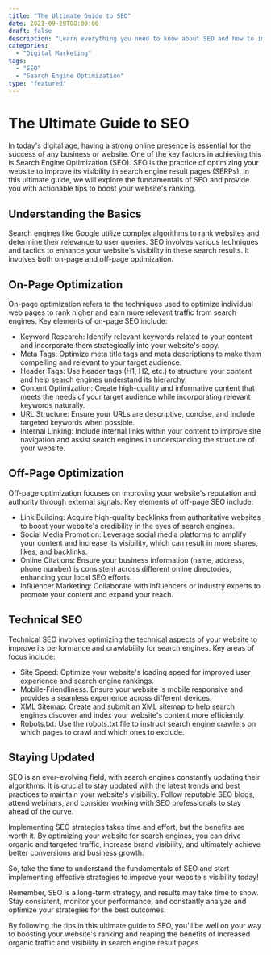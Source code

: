 ```yaml
---
title: "The Ultimate Guide to SEO"
date: 2021-09-20T08:00:00
draft: false
description: "Learn everything you need to know about SEO and how to improve your website's visibility in search engine result pages."
categories:
  - "Digital Marketing"
tags:
  - "SEO"
  - "Search Engine Optimization"
type: "featured"
---
```


# The Ultimate Guide to SEO

In today's digital age, having a strong online presence is essential for the success of any business or website. One of the key factors in achieving this is Search Engine Optimization (SEO). SEO is the practice of optimizing your website to improve its visibility in search engine result pages (SERPs). In this ultimate guide, we will explore the fundamentals of SEO and provide you with actionable tips to boost your website's ranking.

## Understanding the Basics

Search engines like Google utilize complex algorithms to rank websites and determine their relevance to user queries. SEO involves various techniques and tactics to enhance your website's visibility in these search results. It involves both on-page and off-page optimization.

## On-Page Optimization

On-page optimization refers to the techniques used to optimize individual web pages to rank higher and earn more relevant traffic from search engines. Key elements of on-page SEO include:

- Keyword Research: Identify relevant keywords related to your content and incorporate them strategically into your website's copy.
- Meta Tags: Optimize meta title tags and meta descriptions to make them compelling and relevant to your target audience.
- Header Tags: Use header tags (H1, H2, etc.) to structure your content and help search engines understand its hierarchy.
- Content Optimization: Create high-quality and informative content that meets the needs of your target audience while incorporating relevant keywords naturally.
- URL Structure: Ensure your URLs are descriptive, concise, and include targeted keywords when possible.
- Internal Linking: Include internal links within your content to improve site navigation and assist search engines in understanding the structure of your website.

## Off-Page Optimization

Off-page optimization focuses on improving your website's reputation and authority through external signals. Key elements of off-page SEO include:

- Link Building: Acquire high-quality backlinks from authoritative websites to boost your website's credibility in the eyes of search engines.
- Social Media Promotion: Leverage social media platforms to amplify your content and increase its visibility, which can result in more shares, likes, and backlinks.
- Online Citations: Ensure your business information (name, address, phone number) is consistent across different online directories, enhancing your local SEO efforts.
- Influencer Marketing: Collaborate with influencers or industry experts to promote your content and expand your reach.

## Technical SEO

Technical SEO involves optimizing the technical aspects of your website to improve its performance and crawlability for search engines. Key areas of focus include:

- Site Speed: Optimize your website's loading speed for improved user experience and search engine rankings.
- Mobile-Friendliness: Ensure your website is mobile responsive and provides a seamless experience across different devices.
- XML Sitemap: Create and submit an XML sitemap to help search engines discover and index your website's content more efficiently.
- Robots.txt: Use the robots.txt file to instruct search engine crawlers on which pages to crawl and which ones to exclude.

## Staying Updated

SEO is an ever-evolving field, with search engines constantly updating their algorithms. It is crucial to stay updated with the latest trends and best practices to maintain your website's visibility. Follow reputable SEO blogs, attend webinars, and consider working with SEO professionals to stay ahead of the curve.

Implementing SEO strategies takes time and effort, but the benefits are worth it. By optimizing your website for search engines, you can drive organic and targeted traffic, increase brand visibility, and ultimately achieve better conversions and business growth.

So, take the time to understand the fundamentals of SEO and start implementing effective strategies to improve your website's visibility today!

Remember, SEO is a long-term strategy, and results may take time to show. Stay consistent, monitor your performance, and constantly analyze and optimize your strategies for the best outcomes.

By following the tips in this ultimate guide to SEO, you'll be well on your way to boosting your website's ranking and reaping the benefits of increased organic traffic and visibility in search engine result pages.
